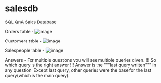 # salesdb
SQL QnA Sales Database

Orders table - 
![image](https://user-images.githubusercontent.com/39874847/162472432-92598356-6180-4d92-8afb-c1b84904eda9.png)

Customers table - 
![image](https://user-images.githubusercontent.com/39874847/162472530-cd1bcc95-9ab4-43c3-9e66-98227d74714d.png)

Salespeople table -
![image](https://user-images.githubusercontent.com/39874847/162472579-3a3b2281-f8de-4041-b8fa-6ed8489dd238.png)


Answers - For multiple questions you will see multiple queries given,
          !!! So which query is the right answer !!!
          Answer is the """last query wriiten""" in any question.
          Except last query, other queries were the base for the last query(which is the main query).
